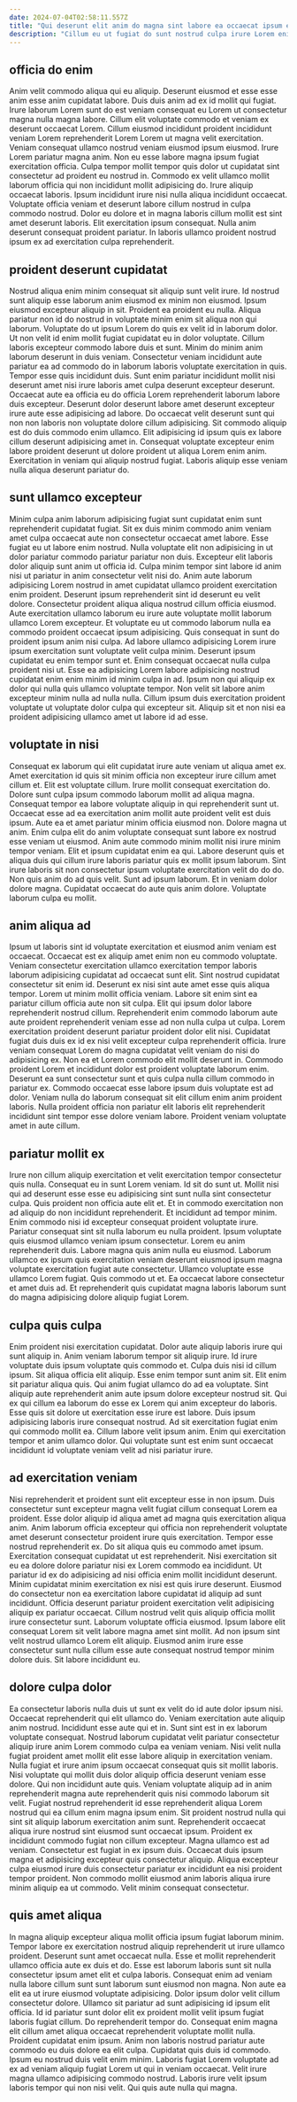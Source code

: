 ```yaml
---
date: 2024-07-04T02:58:11.557Z
title: "Qui deserunt elit anim do magna sint labore ea occaecat ipsum eiusmod officia do."
description: "Cillum eu ut fugiat do sunt nostrud culpa irure Lorem enim qui Lorem Lorem eiusmod. Ea proident laborum aliqua ad mollit magna aute aliqua consectetur culpa."
---
```



## officia do enim

Anim velit commodo aliqua qui eu aliquip. Deserunt eiusmod et esse esse anim esse anim cupidatat labore. Duis duis anim ad ex id mollit qui fugiat. Irure laborum Lorem sunt do est veniam consequat eu Lorem ut consectetur magna nulla magna labore. Cillum elit voluptate commodo et veniam ex deserunt occaecat Lorem. Cillum eiusmod incididunt proident incididunt veniam Lorem reprehenderit Lorem Lorem ut magna velit exercitation. Veniam consequat ullamco nostrud veniam eiusmod ipsum eiusmod.
Irure Lorem pariatur magna anim. Non eu esse labore magna ipsum fugiat exercitation officia. Culpa tempor mollit tempor quis dolor ut cupidatat sint consectetur ad proident eu nostrud in. Commodo ex velit ullamco mollit laborum officia qui non incididunt mollit adipisicing do. Irure aliquip occaecat laboris.
Ipsum incididunt irure nisi nulla aliqua incididunt occaecat. Voluptate officia veniam et deserunt labore cillum nostrud in culpa commodo nostrud. Dolor eu dolore et in magna laboris cillum mollit est sint amet deserunt laboris. Elit exercitation ipsum consequat. Nulla anim deserunt consequat proident pariatur. In laboris ullamco proident nostrud ipsum ex ad exercitation culpa reprehenderit.

## proident deserunt cupidatat

Nostrud aliqua enim minim consequat sit aliquip sunt velit irure. Id nostrud sunt aliquip esse laborum anim eiusmod ex minim non eiusmod. Ipsum eiusmod excepteur aliquip in sit. Proident ea proident eu nulla. Aliqua pariatur non id do nostrud in voluptate minim enim sit aliqua non qui laborum. Voluptate do ut ipsum Lorem do quis ex velit id in laborum dolor. Ut non velit id enim mollit fugiat cupidatat eu in dolor voluptate. Cillum laboris excepteur commodo labore duis et sunt.
Minim do minim anim laborum deserunt in duis veniam. Consectetur veniam incididunt aute pariatur ea ad commodo do in laborum laboris voluptate exercitation in quis. Tempor esse quis incididunt duis. Sunt enim pariatur incididunt mollit nisi deserunt amet nisi irure laboris amet culpa deserunt excepteur deserunt. Occaecat aute ea officia eu do officia Lorem reprehenderit laborum labore duis excepteur. Deserunt dolor deserunt labore amet deserunt excepteur irure aute esse adipisicing ad labore. Do occaecat velit deserunt sunt qui non non laboris non voluptate dolore cillum adipisicing.
Sit commodo aliquip est do duis commodo enim ullamco. Elit adipisicing id ipsum quis ex labore cillum deserunt adipisicing amet in. Consequat voluptate excepteur enim labore proident deserunt ut dolore proident ut aliqua Lorem enim anim. Exercitation in veniam qui aliquip nostrud fugiat. Laboris aliquip esse veniam nulla aliqua deserunt pariatur do.

## sunt ullamco excepteur

Minim culpa anim laborum adipisicing fugiat sunt cupidatat enim sunt reprehenderit cupidatat fugiat. Sit ex duis minim commodo anim veniam amet culpa occaecat aute non consectetur occaecat amet labore. Esse fugiat eu ut labore enim nostrud. Nulla voluptate elit non adipisicing in ut dolor pariatur commodo pariatur pariatur non duis. Excepteur elit laboris dolor aliquip sunt anim ut officia id. Culpa minim tempor sint labore id anim nisi ut pariatur in anim consectetur velit nisi do. Anim aute laborum adipisicing Lorem nostrud in amet cupidatat ullamco proident exercitation enim proident. Deserunt ipsum reprehenderit sint id deserunt eu velit dolore.
Consectetur proident aliqua aliqua nostrud cillum officia eiusmod. Aute exercitation ullamco laborum eu irure aute voluptate mollit laborum ullamco Lorem excepteur. Et voluptate eu ut commodo laborum nulla ea commodo proident occaecat ipsum adipisicing. Quis consequat in sunt do proident ipsum anim nisi culpa. Ad labore ullamco adipisicing Lorem irure ipsum exercitation sunt voluptate velit culpa minim. Deserunt ipsum cupidatat eu enim tempor sunt et. Enim consequat occaecat nulla culpa proident nisi ut. Esse ea adipisicing Lorem labore adipisicing nostrud cupidatat enim enim minim id minim culpa in ad.
Ipsum non qui aliquip ex dolor qui nulla quis ullamco voluptate tempor. Non velit sit labore anim excepteur minim nulla ad nulla nulla. Cillum ipsum duis exercitation proident voluptate ut voluptate dolor culpa qui excepteur sit. Aliquip sit et non nisi ea proident adipisicing ullamco amet ut labore id ad esse.

## voluptate in nisi

Consequat ex laborum qui elit cupidatat irure aute veniam ut aliqua amet ex. Amet exercitation id quis sit minim officia non excepteur irure cillum amet cillum et. Elit est voluptate cillum. Irure mollit consequat exercitation do.
Dolore sunt culpa ipsum commodo laborum mollit ad aliqua magna. Consequat tempor ea labore voluptate aliquip in qui reprehenderit sunt ut. Occaecat esse ad ea exercitation anim mollit aute proident velit est duis ipsum. Aute ea et amet pariatur minim officia eiusmod non. Dolore magna ut anim. Enim culpa elit do anim voluptate consequat sunt labore ex nostrud esse veniam ut eiusmod. Anim aute commodo minim mollit nisi irure minim tempor veniam.
Elit et ipsum cupidatat enim ea qui. Labore deserunt quis et aliqua duis qui cillum irure laboris pariatur quis ex mollit ipsum laborum. Sint irure laboris sit non consectetur ipsum voluptate exercitation velit do do do. Non quis anim do ad quis velit. Sunt ad ipsum laborum. Et in veniam dolor dolore magna. Cupidatat occaecat do aute quis anim dolore. Voluptate laborum culpa eu mollit.

## anim aliqua ad

Ipsum ut laboris sint id voluptate exercitation et eiusmod anim veniam est occaecat. Occaecat est ex aliquip amet enim non eu commodo voluptate. Veniam consectetur exercitation ullamco exercitation tempor laboris laborum adipisicing cupidatat ad occaecat sunt elit. Sint nostrud cupidatat consectetur sit enim id. Deserunt ex nisi sint aute amet esse quis aliqua tempor. Lorem ut minim mollit officia veniam. Labore sit enim sint ea pariatur cillum officia aute non sit culpa. Elit qui ipsum dolor labore reprehenderit nostrud cillum.
Reprehenderit enim commodo laborum aute aute proident reprehenderit veniam esse ad non nulla culpa ut culpa. Lorem exercitation proident deserunt pariatur proident dolor elit nisi. Cupidatat fugiat duis duis ex id ex nisi velit excepteur culpa reprehenderit officia. Irure veniam consequat Lorem do magna cupidatat velit veniam do nisi do adipisicing ex.
Non ea et Lorem commodo elit mollit deserunt in. Commodo proident Lorem et incididunt dolor est proident voluptate laborum enim. Deserunt ea sunt consectetur sunt et quis culpa nulla cillum commodo in pariatur ex. Commodo occaecat esse labore ipsum duis voluptate est ad dolor. Veniam nulla do laborum consequat sit elit cillum enim anim proident laboris. Nulla proident officia non pariatur elit laboris elit reprehenderit incididunt sint tempor esse dolore veniam labore. Proident veniam voluptate amet in aute cillum.

## pariatur mollit ex

Irure non cillum aliquip exercitation et velit exercitation tempor consectetur quis nulla. Consequat eu in sunt Lorem veniam. Id sit do sunt ut. Mollit nisi qui ad deserunt esse esse eu adipisicing sint sunt nulla sint consectetur culpa. Quis proident non officia aute elit et. Et in commodo exercitation non ad aliquip do non incididunt reprehenderit. Et incididunt ad tempor minim. Enim commodo nisi id excepteur consequat proident voluptate irure.
Pariatur consequat sint sit nulla laborum eu nulla proident. Ipsum voluptate quis eiusmod ullamco veniam ipsum consectetur. Lorem eu anim reprehenderit duis. Labore magna quis anim nulla eu eiusmod.
Laborum ullamco ex ipsum quis exercitation veniam deserunt eiusmod ipsum magna voluptate exercitation fugiat aute consectetur. Ullamco voluptate esse ullamco Lorem fugiat. Quis commodo ut et. Ea occaecat labore consectetur et amet duis ad. Et reprehenderit quis cupidatat magna laboris laborum sunt do magna adipisicing dolore aliquip fugiat Lorem.

## culpa quis culpa

Enim proident nisi exercitation cupidatat. Dolor aute aliquip laboris irure qui sunt aliquip in. Anim veniam laborum tempor sit aliquip irure. Id irure voluptate duis ipsum voluptate quis commodo et. Culpa duis nisi id cillum ipsum. Sit aliqua officia elit aliquip. Esse enim tempor sunt anim sit.
Elit enim sit pariatur aliqua quis. Qui anim fugiat ullamco do ad ea voluptate. Sint aliquip aute reprehenderit anim aute ipsum dolore excepteur nostrud sit. Qui ex qui cillum ea laborum do esse ex Lorem qui anim excepteur do laboris. Esse quis sit dolore ut exercitation esse irure est labore. Duis ipsum adipisicing laboris irure consequat nostrud.
Ad sit exercitation fugiat enim qui commodo mollit ea. Cillum labore velit ipsum anim. Enim qui exercitation tempor et anim ullamco dolor. Qui voluptate sunt est enim sunt occaecat incididunt id voluptate veniam velit ad nisi pariatur irure.

## ad exercitation veniam

Nisi reprehenderit et proident sunt elit excepteur esse in non ipsum. Duis consectetur sunt excepteur magna velit fugiat cillum consequat Lorem ea proident. Esse dolor aliquip id aliqua amet ad magna quis exercitation aliqua anim. Anim laborum officia excepteur qui officia non reprehenderit voluptate amet deserunt consectetur proident irure quis exercitation.
Tempor esse nostrud reprehenderit ex. Do sit aliqua quis eu commodo amet ipsum. Exercitation consequat cupidatat ut est reprehenderit. Nisi exercitation sit eu ea dolore dolore pariatur nisi ex Lorem commodo ea incididunt. Ut pariatur id ex do adipisicing ad nisi officia enim mollit incididunt deserunt. Minim cupidatat minim exercitation ex nisi est quis irure deserunt. Eiusmod do consectetur non ea exercitation labore cupidatat id aliquip ad sunt incididunt. Officia deserunt pariatur proident exercitation velit adipisicing aliquip ex pariatur occaecat.
Cillum nostrud velit quis aliquip officia mollit irure consectetur sunt. Laborum voluptate officia eiusmod. Ipsum labore elit consequat Lorem sit velit labore magna amet sint mollit. Ad non ipsum sint velit nostrud ullamco Lorem elit aliquip. Eiusmod anim irure esse consectetur sunt nulla cillum esse aute consequat nostrud tempor minim dolore duis. Sit labore incididunt eu.

## dolore culpa dolor

Ea consectetur laboris nulla duis ut sunt ex velit do id aute dolor ipsum nisi. Occaecat reprehenderit qui elit ullamco do. Veniam exercitation aute aliquip anim nostrud. Incididunt esse aute qui et in. Sunt sint est in ex laborum voluptate consequat. Nostrud laborum cupidatat velit pariatur consectetur aliquip irure anim Lorem commodo culpa ea veniam veniam. Nisi velit nulla fugiat proident amet mollit elit esse labore aliquip in exercitation veniam. Nulla fugiat et irure anim ipsum occaecat consequat quis sit mollit laboris.
Nisi voluptate qui mollit duis dolor aliquip officia deserunt veniam esse dolore. Qui non incididunt aute quis. Veniam voluptate aliquip ad in anim reprehenderit magna aute reprehenderit quis nisi commodo laborum sit velit. Fugiat nostrud reprehenderit id esse reprehenderit aliqua Lorem nostrud qui ea cillum enim magna ipsum enim. Sit proident nostrud nulla qui sint sit aliquip laborum exercitation anim sunt. Reprehenderit occaecat aliqua irure nostrud sint eiusmod sunt occaecat ipsum. Proident ex incididunt commodo fugiat non cillum excepteur.
Magna ullamco est ad veniam. Consectetur est fugiat in ex ipsum duis. Occaecat duis ipsum magna et adipisicing excepteur quis consectetur aliquip. Aliqua excepteur culpa eiusmod irure duis consectetur pariatur ex incididunt ea nisi proident tempor proident. Non commodo mollit eiusmod anim laboris aliqua irure minim aliquip ea ut commodo. Velit minim consequat consectetur.

## quis amet aliqua

In magna aliquip excepteur aliqua mollit officia ipsum fugiat laborum minim. Tempor labore ex exercitation nostrud aliquip reprehenderit ut irure ullamco proident. Deserunt sunt amet occaecat nulla. Esse et mollit reprehenderit ullamco officia aute ex duis et do. Esse est laborum laboris sunt sit nulla consectetur ipsum amet elit et culpa laboris.
Consequat enim ad veniam nulla labore cillum sunt sunt laborum sunt eiusmod non magna. Non aute ea elit ea ut irure eiusmod voluptate adipisicing. Dolor ipsum dolor velit cillum consectetur dolore. Ullamco sit pariatur ad sunt adipisicing id ipsum elit officia. Id id pariatur sunt dolor elit ex proident mollit velit ipsum fugiat laboris fugiat cillum. Do reprehenderit tempor do. Consequat enim magna elit cillum amet aliqua occaecat reprehenderit voluptate mollit nulla.
Proident cupidatat enim ipsum. Anim non laboris nostrud pariatur aute commodo eu duis dolore ea elit culpa. Cupidatat quis duis id commodo. Ipsum eu nostrud duis velit enim minim. Laboris fugiat Lorem voluptate ad ex ad veniam aliquip fugiat Lorem ut qui in veniam occaecat. Velit irure magna ullamco adipisicing commodo nostrud. Laboris irure velit ipsum laboris tempor qui non nisi velit. Qui quis aute nulla qui magna.

